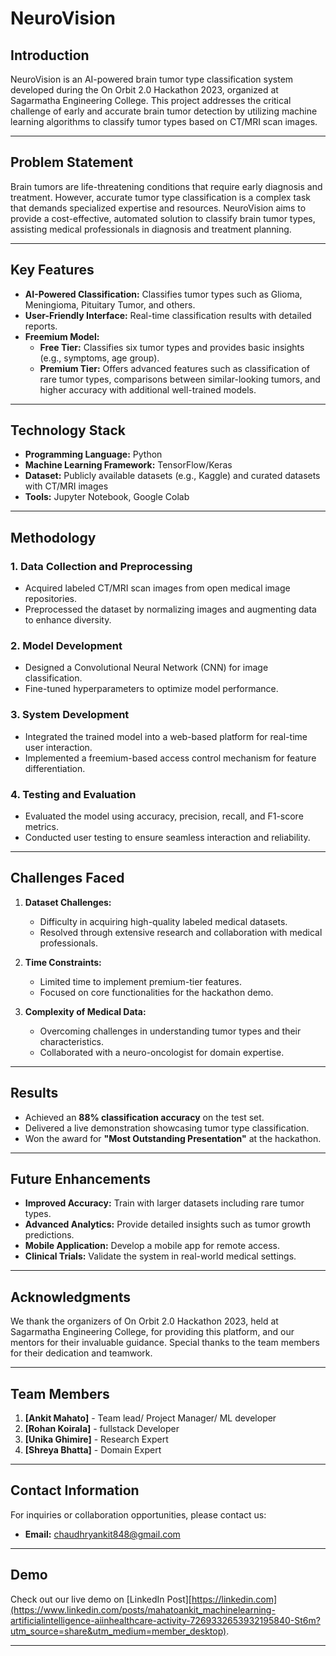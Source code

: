 # NeuroVision

## Introduction
NeuroVision is an AI-powered brain tumor type classification system developed during the On Orbit 2.0 Hackathon 2023, organized at Sagarmatha Engineering College. This project addresses the critical challenge of early and accurate brain tumor detection by utilizing machine learning algorithms to classify tumor types based on CT/MRI scan images.

---

## Problem Statement
Brain tumors are life-threatening conditions that require early diagnosis and treatment. However, accurate tumor type classification is a complex task that demands specialized expertise and resources. NeuroVision aims to provide a cost-effective, automated solution to classify brain tumor types, assisting medical professionals in diagnosis and treatment planning.

---

## Key Features
- **AI-Powered Classification:** Classifies tumor types such as Glioma, Meningioma, Pituitary Tumor, and others.
- **User-Friendly Interface:** Real-time classification results with detailed reports.
- **Freemium Model:**
  - **Free Tier:** Classifies six tumor types and provides basic insights (e.g., symptoms, age group).
  - **Premium Tier:** Offers advanced features such as classification of rare tumor types, comparisons between similar-looking tumors, and higher accuracy with additional well-trained models.

---

## Technology Stack
- **Programming Language:** Python
- **Machine Learning Framework:** TensorFlow/Keras
- **Dataset:** Publicly available datasets (e.g., Kaggle) and curated datasets with CT/MRI images
- **Tools:** Jupyter Notebook, Google Colab

---

## Methodology
### 1. **Data Collection and Preprocessing**
   - Acquired labeled CT/MRI scan images from open medical image repositories.
   - Preprocessed the dataset by normalizing images and augmenting data to enhance diversity.

### 2. **Model Development**
   - Designed a Convolutional Neural Network (CNN) for image classification.
   - Fine-tuned hyperparameters to optimize model performance.

### 3. **System Development**
   - Integrated the trained model into a web-based platform for real-time user interaction.
   - Implemented a freemium-based access control mechanism for feature differentiation.

### 4. **Testing and Evaluation**
   - Evaluated the model using accuracy, precision, recall, and F1-score metrics.
   - Conducted user testing to ensure seamless interaction and reliability.

---

## Challenges Faced
1. **Dataset Challenges:**
   - Difficulty in acquiring high-quality labeled medical datasets.
   - Resolved through extensive research and collaboration with medical professionals.

2. **Time Constraints:**
   - Limited time to implement premium-tier features.
   - Focused on core functionalities for the hackathon demo.

3. **Complexity of Medical Data:**
   - Overcoming challenges in understanding tumor types and their characteristics.
   - Collaborated with a neuro-oncologist for domain expertise.

---

## Results
- Achieved an **88% classification accuracy** on the test set.
- Delivered a live demonstration showcasing tumor type classification.
- Won the award for **"Most Outstanding Presentation"** at the hackathon.

---

## Future Enhancements
- **Improved Accuracy:** Train with larger datasets including rare tumor types.
- **Advanced Analytics:** Provide detailed insights such as tumor growth predictions.
- **Mobile Application:** Develop a mobile app for remote access.
- **Clinical Trials:** Validate the system in real-world medical settings.

---

## Acknowledgments
We thank the organizers of On Orbit 2.0 Hackathon 2023, held at Sagarmatha Engineering College, for providing this platform, and our mentors for their invaluable guidance. Special thanks to the team members for their dedication and teamwork.

---

## Team Members
1. **[Ankit Mahato]** - Team lead/ Project Manager/ ML developer
2. **[Rohan Koirala]** - fullstack Developer
3. **[Unika Ghimire]** - Research Expert
4. **[Shreya Bhatta]** - Domain Expert

---

## Contact Information
For inquiries or collaboration opportunities, please contact us:
- **Email:** chaudhryankit848@gmail.com

---

## Demo
Check out our live demo on [LinkedIn Post][https://linkedin.com](https://www.linkedin.com/posts/mahatoankit_machinelearning-artificialintelligence-aiinhealthcare-activity-7269332653932195840-St6m?utm_source=share&utm_medium=member_desktop).

---
